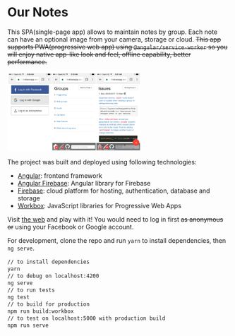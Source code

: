 # Our Notes

This SPA(single-page app) allows to maintain notes by group. Each note can have an optional image from your camera, storage or cloud. ~~This app supports PWA(progressive web app) using `@angular/service-worker` so you will enjoy native app-like look and feel, offline capability, better performance.~~

<img src="ScreenshotsOniPhone.PNG" width="60%">

The project was built and deployed using following technologies:
* [Angular](https://angular.io/): frontend framework
* [Angular Firebase](https://github.com/angular/angularfire2): Angular library for Firebase
* [Firebase](https://firebase.google.com/): cloud platform for hosting, authentication, database and storage
* [Workbox](https://workboxjs.org/): JavaScript libraries for Progressive Web Apps

Visit [the web](https://ng-notes-abb75.firebaseapp.com/) and play with it! You would need to log in first ~~as anonymous or~~ using your Facebook or Google account.

For development, clone the repo and run `yarn` to install dependencies, then `ng serve`.

```
// to install dependencies
yarn
// to debug on localhost:4200
ng serve
// to run tests
ng test
// to build for production
npm run build:workbox
// to test on localhost:5000 with production build
npm run serve
```
